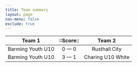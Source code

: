 ```yaml
---
title: Team summary
layout: page
nav-menu: false
exclude: true
---
```




|      Team 1       |  ::Score::  |      Team 2       |
|:-----------------:|:-----------:|:-----------------:|
| Barming Youth U10 | 0 &mdash; 0 |   Rusthall City   |
| Barming Youth U10 | 3 &mdash; 1 | Charing U10 White |

 <br /><br /><br />